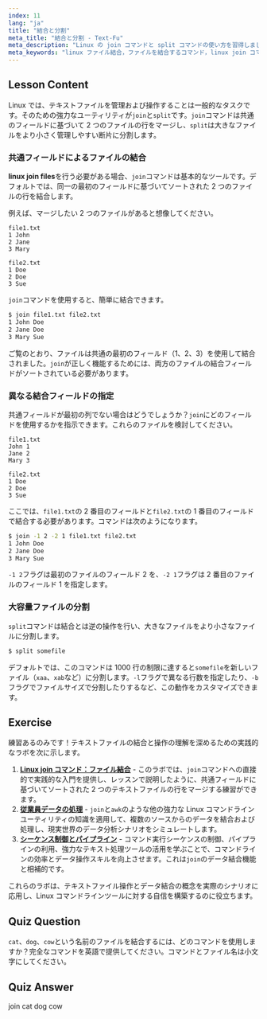 ```yaml
---
index: 11
lang: "ja"
title: "結合と分割"
meta_title: "結合と分割 - Text-Fu"
meta_description: "Linux の join コマンドと split コマンドの使い方を習得しましょう。共通のフィールドに基づいてファイルを効率的に結合する方法や、大きなファイルを小さな部分に分割する方法を学びます。このガイドでは、cat、dog、cow という名前のファイルを結合する際に使用するコマンドや、その他の実用的な例を解説します。"
meta_keywords: "linux ファイル結合，ファイルを結合するコマンド，linux join コマンド，linux split コマンド，ファイル操作，コマンドライン，テキスト処理"
---
```


## Lesson Content

Linux では、テキストファイルを管理および操作することは一般的なタスクです。そのための強力なユーティリティが`join`と`split`です。`join`コマンドは共通のフィールドに基づいて 2 つのファイルの行をマージし、`split`は大きなファイルをより小さく管理しやすい断片に分割します。

### 共通フィールドによるファイルの結合

**linux join files**を行う必要がある場合、`join`コマンドは基本的なツールです。デフォルトでは、同一の最初のフィールドに基づいてソートされた 2 つのファイルの行を結合します。

例えば、マージしたい 2 つのファイルがあると想像してください。

```plaintext
file1.txt
1 John
2 Jane
3 Mary

file2.txt
1 Doe
2 Doe
3 Sue
```

`join`コマンドを使用すると、簡単に結合できます。

```bash
$ join file1.txt file2.txt
1 John Doe
2 Jane Doe
3 Mary Sue
```

ご覧のとおり、ファイルは共通の最初のフィールド（1、2、3）を使用して結合されました。`join`が正しく機能するためには、両方のファイルの結合フィールドがソートされている必要があります。

### 異なる結合フィールドの指定

共通フィールドが最初の列でない場合はどうでしょうか？`join`にどのフィールドを使用するかを指示できます。これらのファイルを検討してください。

```plaintext
file1.txt
John 1
Jane 2
Mary 3

file2.txt
1 Doe
2 Doe
3 Sue
```

ここでは、`file1.txt`の 2 番目のフィールドと`file2.txt`の 1 番目のフィールドで結合する必要があります。コマンドは次のようになります。

```bash
$ join -1 2 -2 1 file1.txt file2.txt
1 John Doe
2 Jane Doe
3 Mary Sue
```

`-1 2`フラグは最初のファイルのフィールド 2 を、`-2 1`フラグは 2 番目のファイルのフィールド 1 を指定します。

### 大容量ファイルの分割

`split`コマンドは結合とは逆の操作を行い、大きなファイルをより小さなファイルに分割します。

```bash
$ split somefile
```

デフォルトでは、このコマンドは 1000 行の制限に達すると`somefile`を新しいファイル（`xaa`、`xab`など）に分割します。`-l`フラグで異なる行数を指定したり、`-b`フラグでファイルサイズで分割したりするなど、この動作をカスタマイズできます。

## Exercise

練習あるのみです！テキストファイルの結合と操作の理解を深めるための実践的なラボを次に示します。

1. **[Linux join コマンド：ファイル結合](https://labex.io/ja/labs/linux-linux-join-command-file-joining-219193)** - このラボでは、`join`コマンドへの直接的で実践的な入門を提供し、レッスンで説明したように、共通フィールドに基づいてソートされた 2 つのテキストファイルの行をマージする練習ができます。
2. **[従業員データの処理](https://labex.io/ja/labs/linux-processing-employees-data-388132)** - `join`と`awk`のような他の強力な Linux コマンドラインユーティリティの知識を適用して、複数のソースからのデータを結合および処理し、現実世界のデータ分析シナリオをシミュレートします。
3. **[シーケンス制御とパイプライン](https://labex.io/ja/labs/linux-sequence-control-and-pipeline-17994)** - コマンド実行シーケンスの制御、パイプラインの利用、強力なテキスト処理ツールの活用を学ぶことで、コマンドラインの効率とデータ操作スキルを向上させます。これは`join`のデータ結合機能と相補的です。

これらのラボは、テキストファイル操作とデータ結合の概念を実際のシナリオに応用し、Linux コマンドラインツールに対する自信を構築するのに役立ちます。

## Quiz Question

`cat`、`dog`、`cow`という名前のファイルを結合するには、どのコマンドを使用しますか？完全なコマンドを英語で提供してください。コマンドとファイル名は小文字にしてください。

## Quiz Answer

join cat dog cow
